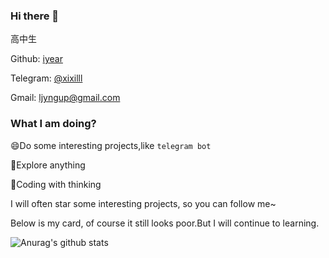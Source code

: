 ### Hi there 👋

高中生

Github: [iyear](https://github.com/iyear)

Telegram: [@xixilll](https://t.me/xixilll)

Gmail: ljyngup@gmail.com

### What I am doing?

😄Do some interesting projects,like `telegram bot` 

🌱Explore anything 

🔭Coding with thinking

I will often star some interesting projects, so you can follow me~

Below is my card, of course it still looks poor.But I will continue to learning.

![Anurag's github stats](https://github-readme-stats.vercel.app/api?username=iyear&show_icons=true&theme=vue)
